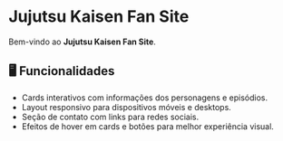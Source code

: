 # Jujutsu Kaisen Fan Site

Bem-vindo ao **Jujutsu Kaisen Fan Site**.

## 🖥️ Funcionalidades

- Cards interativos com informações dos personagens e episódios.
- Layout responsivo para dispositivos móveis e desktops.
- Seção de contato com links para redes sociais.
- Efeitos de hover em cards e botões para melhor experiência visual.
